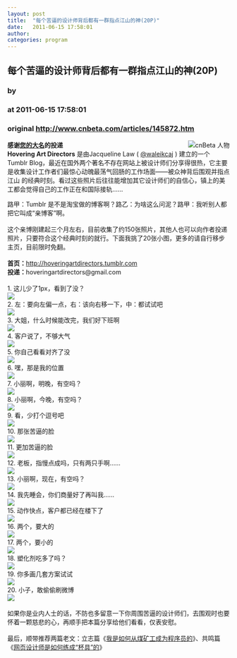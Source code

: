 ```yaml
---
layout: post
title:  "每个苦逼的设计师背后都有一群指点江山的神(20P)"
date:   2011-06-15 17:58:01
author: 
categories: program
---
```


## 每个苦逼的设计师背后都有一群指点江山的神(20P)
### by 
### at 2011-06-15 17:58:01
### original <http://www.cnbeta.com/articles/145872.htm>

<div><a rel="nofollow" href="http://www.cnbeta.com/topics/453.htm"><img src="http://img.cnbeta.com/topics/people.png" alt="cnBeta 人物" name="sign" align="right"></a>
        <p><b>感谢<a rel="nofollow" href="http://www.zfreet.com">您的大名</a>的投递</b><br>
<strong>Hovering Art Directors</strong> 是由Jacqueline Law ( <a rel="nofollow" href="http://twitter.com/waleikcaj">@waleikcaj</a>  ) 建立的一个Tumblr 
Blog，最近在国外两个著名不存在网站上被设计师们分享得很热，它主要是收集设计工作者们最惊心动魄最荡气回肠的工作场面――被众神背后围观并指点江山
的经典时刻。看过这些照片后往往能增加其它设计师们的自信心，镇上的美工都会觉得自己的工作正在和国际接轨……</p>
		<p>路甲：Tumblr 是不是淘宝做的博客啊？路乙：为啥这么问泥？路甲：我听别人都把它叫成“亲博客”啊。<br>
<br>
这个亲博刚建起三个月左右，目前收集了约150张照片，其他人也可以向作者投递照片，只要符合这个经典时刻的就行。下面我挑了20张小图，更多的请自行移步主页，目前限时免翻。<br>
<br>
<strong>首页：</strong><a rel="nofollow" href="http://hoveringartdirectors.tumblr.com/">http://hoveringartdirectors.tumblr.com</a><br>
<strong>投递：</strong>hoveringartdirectors@gmail.com<br>
<br>
1. 这儿少了1px，看到了没？<br>
<img src="http://img.cnbeta.com/newsimg/110615/10432801159074202.jpg"><br>
2. 左：要向左偏一点，右：该向右移一下，中：都试试吧<br>
<img src="http://img.cnbeta.com/newsimg/110615/10433111193415536.jpg"><br>
3. 大姐，什么时候能改完，我们好下班啊<br>
<img src="http://img.cnbeta.com/newsimg/110615/10433221692349413.jpg"><br>
4. 客户说了，不够大气<br>
<img src="http://img.cnbeta.com/newsimg/110615/10433331200219333.jpg"><br>
5. 你自己看看对齐了没<br>
<img src="http://img.cnbeta.com/newsimg/110615/1043344186308009.jpg"><br>
6. 嘿，那是我的位置<br>
<img src="http://img.cnbeta.com/newsimg/110615/1043355602832021.jpg"><br>
7. 小丽啊，明晚，有空吗？<br>
<img src="http://img.cnbeta.com/newsimg/110615/1043376637214581.jpg"><br>
8. 小丽啊，今晚，有空吗？<br>
<img src="http://img.cnbeta.com/newsimg/110615/10433871425616270.jpg"><br>
9. 看，少打个逗号吧<br>
<img src="http://img.cnbeta.com/newsimg/110615/10433981696243940.jpg"><br>
10. 那张苦逼的脸<br>
<img src="http://img.cnbeta.com/newsimg/110615/10434192036257347.jpg"><br>
11. 更加苦逼的脸<br>
<img src="http://img.cnbeta.com/newsimg/110615/104342101157848397.jpg"><br>
12. 老板，指慢点成吗，只有两只手啊……<br>
<img src="http://img.cnbeta.com/newsimg/110615/104343111131002830.jpg"><br>
13. 小丽啊，现在，有空吗？<br>
<img src="http://img.cnbeta.com/newsimg/110615/104344121207118563.jpg"><br>
14. 我先睡会，你们商量好了再叫我……<br>
<img src="http://img.cnbeta.com/newsimg/110615/10434513912481590.jpg"><br>
15. 动作快点，客户都已经在楼下了<br>
<img src="http://img.cnbeta.com/newsimg/110615/10434714655428646.jpg"><br>
16. 两个，要大的<br>
<img src="http://img.cnbeta.com/newsimg/110615/104348151568379603.png"><br>
17. 两个，要小的<br>
<img src="http://img.cnbeta.com/newsimg/110615/104350161837737705.jpg"><br>
18. 塑化剂吃多了吗？<br>
<img src="http://img.cnbeta.com/newsimg/110615/104351172124113335.png"><br>
19. 你多画几套方案试试<br>
<img src="http://img.cnbeta.com/newsimg/110615/104352181222027667.jpg"><br>
20. 小子，敢偷偷刷微博<br>
<img src="http://img.cnbeta.com/newsimg/110615/104354191357047702.jpg"><br>
<br>
如果你是业内人士的话，不防也多留意一下你周围苦逼的设计师们，去围观时也要怀着一颗慈悲的心，再顺手把本篇分享给他们看看，仅表安慰。<br>
<br>
最后，顺带推荐两篇老文：立志篇《<a rel="nofollow" href="http://www.google.com.hk/#hl=zh-CN&amp;amp;amp;q=%E6%88%91%E6%98%AF%E5%A6%82%E4%BD%95%E4%BB%8E%E7%85%A4%E7%9F%BF%E5%B7%A5%E6%88%90%E4%B8%BA%E7%A8%8B%E5%BA%8F%E5%91%98%E7%9A%84">我是如何从煤矿工成为程序员的</a>》、共鸣篇《<a rel="nofollow" href="http://www.zfreet.com/post/how-a-web-design-goes-straight-to-hell.html">网页设计师是如何练成“杯具”的</a>》<br></p></div>